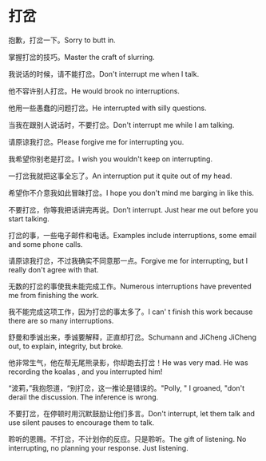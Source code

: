 # 打岔

<p><span class="chinese">抱歉，打岔一下。</span><span class="english">Sorry to butt in.</span></p>

<p><span class="chinese">掌握打岔的技巧。</span><span class="english">Master the craft of slurring.</span></p>

<p><span class="chinese">我说话的时候，请不能打岔。</span><span class="english">Don't interrupt me when I talk.</span></p>

<p><span class="chinese">他不容许别人打岔。</span><span class="english">He would brook no interruptions.</span></p>

<p><span class="chinese">他用一些愚蠢的问题打岔。</span><span class="english">He interrupted with silly questions.</span></p>

<p><span class="chinese">当我在跟别人说话时，不要打岔。</span><span class="english">Don't interrupt me while I am talking.</span></p>

<p><span class="chinese">请原谅我打岔。</span><span class="english">Please forgive me for interrupting you.</span></p>

<p><span class="chinese">我希望你别老是打岔。</span><span class="english">I wish you wouldn't keep on interrupting.</span></p>

<p><span class="chinese">一打岔我就把这事全忘了。</span><span class="english">An interruption put it quite out of my head.</span></p>

<p><span class="chinese">希望你不介意我如此冒昧打岔。</span><span class="english">I hope you don't mind me barging in like this.</span></p>

<p><span class="chinese">不要打岔，你等我把话讲完再说。</span><span class="english">Don’t interrupt. Just hear me out before you start talking.</span></p>

<p><span class="chinese">打岔的事，一些电子邮件和电话。</span><span class="english">Examples include interruptions, some email and some phone calls.</span></p>

<p><span class="chinese">请原谅我打岔，不过我确实不同意那一点。</span><span class="english">Forgive me for interrupting, but I really don't agree with that.</span></p>

<p><span class="chinese">无数的打岔的事使我未能完成工作。</span><span class="english">Numerous interruptions have prevented me from finishing the work.</span></p>

<p><span class="chinese">我不能完成这项工作，因为打岔的事太多了。</span><span class="english">I can' t finish this work because there are so many interruptions.</span></p>

<p><span class="chinese">舒曼和季诚出来，季诚要解释，正直却打岔。</span><span class="english">Schumann and JiCheng JiCheng out, to explain, integrity, but broke.</span></p>

<p><span class="chinese">他非常生气，他在帮无尾熊录影，你却跑去打岔！</span><span class="english">He was very mad. He was recording the koalas , and you interrupted him!</span></p>

<p><span class="chinese">“波莉，”我抱怨道，“别打岔，这一推论是错误的。</span><span class="english">"Polly, " I groaned, "don't derail the discussion. The inference is wrong.</span></p>

<p><span class="chinese">不要打岔，在停顿时用沉默鼓励让他们多言。</span><span class="english">Don't interrupt, let them talk and use silent pauses to encourage them to talk.</span></p>

<p><span class="chinese">聆听的恩赐。不打岔，不计划你的反应。只是聆听。</span><span class="english">The gift of listening. No interrupting, no planning your response. Just listening.</span></p>

